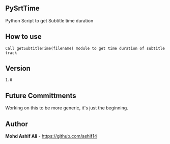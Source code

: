 ## PySrtTime
Python Script to get Subtitle time duration

## How to use

```
Call getSubtitleTime(filename) module to get time duration of subtitle track
```
## Version

```
1.0
```

## Future Committments
Working on this to be more generic, it's just the beginning.

## Author
**Mohd Ashif Ali** - https://github.com/ashif14
